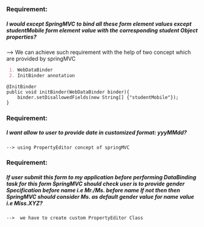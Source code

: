 ### Requirement:

##### I would except SpringMVC to bind all these form element values except studentMobile form element value with the corresponding student Object properties?
	
--> We can achieve such requirement with the help of two concept which are provided by springMVC
 ```markdown
  1. WebDataBinder
  2. InitBinder annotation
 ```
```
@InitBinder
public void initBinder(WebDataBinder binder){
	binder.setDisallowedFields(new String[] {"studentMobile"});
}
```

### Requirement:

##### I want allow to user to provide date in customized format: yyy***MM***dd?
	
	--> using PropertyEditor concept of springMVC
	

###  Requirement:

##### If user submit this form to my application before performing DataBinding task for this form SpringMVC should check user is to provide gender Specification before name i.e Mr./Ms. before name If not then then SpringMVC should consider Ms. as default gender value for name value i.e Miss.XYZ?
	
	-->  we have to create custom PropertyEditor Class
